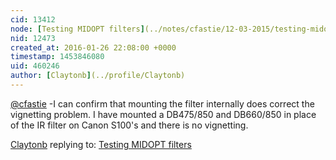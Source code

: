 ```yaml
---
cid: 13412
node: [Testing MIDOPT filters](../notes/cfastie/12-03-2015/testing-midopt-filters)
nid: 12473
created_at: 2016-01-26 22:08:00 +0000
timestamp: 1453846080
uid: 460246
author: [Claytonb](../profile/Claytonb)
---
```


[@cfastie](/profile/cfastie) -I can confirm that mounting the filter internally does correct the vignetting problem. I have mounted a DB475/850 and DB660/850 in place of the IR filter on Canon S100's and there is no vignetting.

[Claytonb](../profile/Claytonb) replying to: [Testing MIDOPT filters](../notes/cfastie/12-03-2015/testing-midopt-filters)

